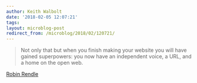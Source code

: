```yaml
---
author: Keith Walbolt
date: '2018-02-05 12:07:21'
tags:
layout: microblog-post
redirect_from: /microblog/2018/02/120721/
---
```


> Not only that but when you finish making your website you will have gained superpowers: you now have an independent voice, a URL, and a home on the open web.

[Robin Rendle](https://robinrendle.com/notes/how-to-read-the-internet/)
